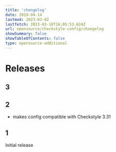 ```yaml
---
title: 'changelog'
date: 2019-04-14
lastmod: 2023-03-02
lastfetch: 2023-03-18T16:05:53.624Z
url: opensource/checkstyle-config/changelog
showSummary: false
showTableOfContents: false
type: opensource-additional
---
```

# Releases

## 3

## 2

* makes config compatible with Checkstyle 3.31

## 1

Initial release



